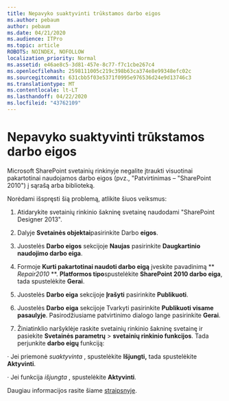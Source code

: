 ```yaml
---
title: Nepavyko suaktyvinti trūkstamos darbo eigos
ms.author: pebaum
author: pebaum
ms.date: 04/21/2020
ms.audience: ITPro
ms.topic: article
ROBOTS: NOINDEX, NOFOLLOW
localization_priority: Normal
ms.assetid: e46ae8c5-3d81-457e-8c77-f7c1cbe267c4
ms.openlocfilehash: 2598111005c219c398b63ca374e8e99348efc02c
ms.sourcegitcommit: 631cbb5f03e5371f0995e976536d24e9d13746c3
ms.translationtype: MT
ms.contentlocale: lt-LT
ms.lasthandoff: 04/22/2020
ms.locfileid: "43762109"
---
```

# <a name="missing-workflow-failed-to-activate"></a>Nepavyko suaktyvinti trūkstamos darbo eigos

Microsoft SharePoint svetainių rinkinyje negalite įtraukti visuotinai pakartotinai naudojamos darbo eigos (pvz., "Patvirtinimas – "SharePoint 2010") į sąrašą arba biblioteką.
  
Norėdami išspręsti šią problemą, atlikite šiuos veiksmus: 
  
1. Atidarykite svetainių rinkinio šakninę svetainę naudodami "SharePoint Designer 2013".
  
2. Dalyje **Svetainės objektai**pasirinkite Darbo **eigos**. 
  
3. Juostelės **Darbo eigos** sekcijoje **Naujas** pasirinkite **Daugkartinio naudojimo darbo eiga**. 
  
4. Formoje **Kurti pakartotinai naudoti darbo eigą** įveskite pavadinimą ** *Repair2010* **. **Platformos tipo**spustelėkite **SharePoint 2010 darbo eiga**, tada spustelėkite **Gerai**. 
  
1. Juostelės **Darbo eiga** sekcijoje **Įrašyti** pasirinkite **Publikuoti**. 
  
2. Juostelės **Darbo** **eiga** sekcijoje Tvarkyti pasirinkite **Publikuoti visame pasaulyje**. Pasirodžiusiame patvirtinimo dialogo lange pasirinkite **Gerai**. 
  
3. Žiniatinklio naršyklėje raskite svetainių rinkinio šakninę svetainę ir pasiekite **Svetainės parametrų** \> **svetainių rinkinio funkcijos**. Tada perjunkite **darbo eigų** funkciją: 
  
· Jei priemonė *suaktyvinta* , spustelėkite **Išjungti,** tada spustelėkite **Aktyvinti**. 
  
· Jei funkcija *išjungta* , spustelėkite **Aktyvinti**. 
  
Daugiau informacijos rasite šiame [straipsnyje](https://go.microsoft.com/fwlink/?linkid=2047770&amp;clcid=0x409).
  

